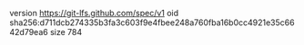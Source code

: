 version https://git-lfs.github.com/spec/v1
oid sha256:d711dcb274335b3fa3c603f9e4fbee248a760fba16b0cc4921e35c6642d79ea6
size 784
